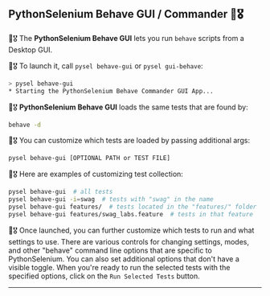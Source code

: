 <!-- PythonSelenium Docs -->

## PythonSelenium Behave GUI / Commander 🐝🎖️

🐝🎖️ The <b>PythonSelenium Behave GUI</b> lets you run <code>behave</code> scripts from a Desktop GUI.<br>

🐝🎖️ To launch it, call ``pysel behave-gui`` or ``pysel gui-behave``:

```bash
> pysel behave-gui
* Starting the PythonSelenium Behave Commander GUI App...
```

🐝🎖️ <b>PythonSelenium Behave GUI</b> loads the same tests that are found by:

```bash
behave -d
```

🐝🎖️ You can customize which tests are loaded by passing additional args:

```bash
pysel behave-gui [OPTIONAL PATH or TEST FILE]
```

🐝🎖️ Here are examples of customizing test collection:

```bash
pysel behave-gui  # all tests
pysel behave-gui -i=swag  # tests with "swag" in the name
pysel behave-gui features/  # tests located in the "features/" folder
pysel behave-gui features/swag_labs.feature  # tests in that feature
```

🐝🎖️ Once launched, you can further customize which tests to run and what settings to use. There are various controls for changing settings, modes, and other "behave" command line options that are specific to PythonSelenium. You can also set additional options that don't have a visible toggle. When you're ready to run the selected tests with the specified options, click on the <code>Run Selected Tests</code> button.

--------
